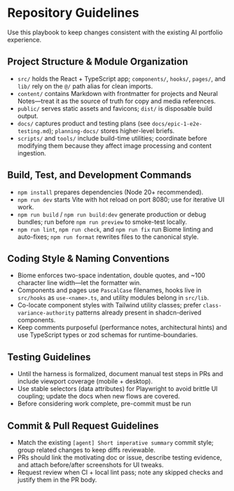 # Repository Guidelines

Use this playbook to keep changes consistent with the existing AI portfolio experience.

## Project Structure & Module Organization
- `src/` holds the React + TypeScript app; `components/`, `hooks/`, `pages/`, and `lib/` rely on the `@/` path alias for clean imports.
- `content/` contains Markdown with frontmatter for projects and Neural Notes—treat it as the source of truth for copy and media references.
- `public/` serves static assets and favicons; `dist/` is disposable build output.
- `docs/` captures product and testing plans (see `docs/epic-1-e2e-testing.md`); `planning-docs/` stores higher-level briefs.
- `scripts/` and `tools/` include build-time utilities; coordinate before modifying them because they affect image processing and content ingestion.

## Build, Test, and Development Commands
- `npm install` prepares dependencies (Node 20+ recommended).
- `npm run dev` starts Vite with hot reload on port 8080; use for iterative UI work.
- `npm run build` / `npm run build:dev` generate production or debug bundles; run before `npm run preview` to smoke-test locally.
- `npm run lint`, `npm run check`, and `npm run fix` run Biome linting and auto-fixes; `npm run format` rewrites files to the canonical style.

## Coding Style & Naming Conventions
- Biome enforces two-space indentation, double quotes, and ~100 character line width—let the formatter win.
- Components and pages use `PascalCase` filenames, hooks live in `src/hooks` as `use-<name>.ts`, and utility modules belong in `src/lib`.
- Co-locate component styles with Tailwind utility classes; prefer `class-variance-authority` patterns already present in shadcn-derived components.
- Keep comments purposeful (performance notes, architectural hints) and use TypeScript types or zod schemas for runtime-boundaries.

## Testing Guidelines
- Until the harness is formalized, document manual test steps in PRs and include viewport coverage (mobile + desktop).
- Use stable selectors (data attributes) for Playwright to avoid brittle UI coupling; update the docs when new flows are covered.
- Before considering work complete, pre-commit must be run

## Commit & Pull Request Guidelines
- Match the existing `[agent] Short imperative summary` commit style; group related changes to keep diffs reviewable.
- PRs should link the motivating doc or issue, describe testing evidence, and attach before/after screenshots for UI tweaks.
- Request review when CI + local lint pass; note any skipped checks and justify them in the PR body.
